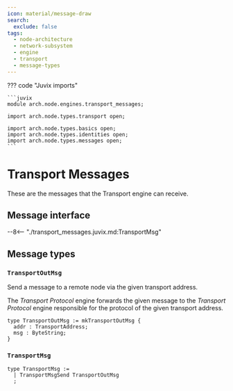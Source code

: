 ```yaml
---
icon: material/message-draw
search:
  exclude: false
tags:
  - node-architecture
  - network-subsystem
  - engine
  - transport
  - message-types
---
```


??? code "Juvix imports"

    ```juvix
    module arch.node.engines.transport_messages;

    import arch.node.types.transport open;

    import arch.node.types.basics open;
    import arch.node.types.identities open;
    import arch.node.types.messages open;
    ```

# Transport Messages

These are the messages that the Transport engine can receive.

## Message interface

--8<-- "./transport_messages.juvix.md:TransportMsg"

## Message types

### `TransportOutMsg`

Send a message to a remote node via the given transport address.

The *Transport Protocol* engine forwards the given message to the *Transport
Protocol* engine responsible for the protocol of the given transport address.

<!-- --8<-- [start:TransportOutMsg] -->
```juvix
type TransportOutMsg := mkTransportOutMsg {
  addr : TransportAddress;
  msg : ByteString;
}
```
<!-- --8<-- [end:TransporOutMsg] -->

### `TransportMsg`

<!-- --8<-- [start:TransportMsg] -->
```juvix
type TransportMsg :=
  | TransportMsgSend TransportOutMsg
  ;
```
<!-- --8<-- [end:TransportMsg] -->
